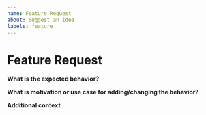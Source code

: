 ```yaml
---
name: Feature Request
about: Suggest an idea
labels: feature
---
```

# Feature Request

**What is the expected behavior?**
<!-- A clear and concise description of the feature. -->


**What is motivation or use case for adding/changing the behavior?**
<!-- A clear and concise description of the reasons to implement this. -->


**Additional context**
<!-- Please add any other context or screenshots about the feature request here. -->
